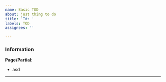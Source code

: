 ```yaml
---
name: Basic TOD
about: just thing to do
title: 'T#: '
labels: TOD
assignees: ''

---
```


### Information

**Page/Partial**: 

- asd

***
